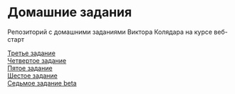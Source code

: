 # Домашние задания
Репозиторий с домашними заданиями Виктора Колядара на курсе веб-старт 

<a href="https://viktorkolyadar.github.io/homeworks/lesson-3/index.html">Третье задание</a><br>
<a href="https://viktorkolyadar.github.io/homeworks/lesson-4/index.html">Четвертое задание</a><br>
<a href="https://viktorkolyadar.github.io/homeworks/lesson-5/index.html">Пятое задание</a><br>
<a href="https://viktorkolyadar.github.io/homeworks/lesson-6.2/index.html">Шестое задание</a><br>
<a href="https://viktorkolyadar.github.io/homeworks/lesson-7.0/index.html">Седьмое задание beta</a><br>
